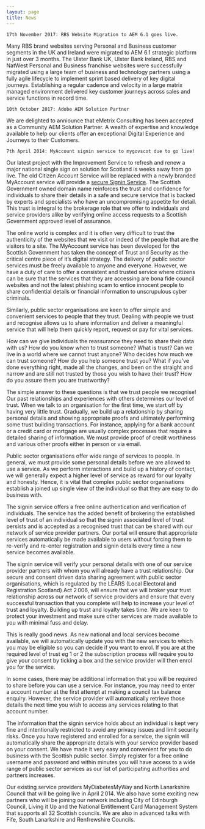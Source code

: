 ```yaml
---
layout: page
title: News
---
```


```
17th November 2017: RBS Website Migration to AEM 6.1 goes live.
```

Many RBS brand websites serving Personal and Business customer segments in the UK and Ireland were migrated to AEM 6.1 strategic platform in just over 3 months. The Ulster Bank UK, Ulster Bank Ireland, RBS and NatWest Personal and Business franchise websites were successfully migrated using a large team of business and technology partners using a fully agile lifecycle to implement sprint based delivery of key digital journeys. Establishing a regular cadence and velocity in a large matrix managed environment delivered key customer journeys across sales and service functions in record time.


```
10th October 2017: Adobe AEM Solution Partner
```

We are delighted to anniounce that eMetrix Consulting has been accepted as a Community AEM Solution Partner. A wealth of expertise and knowledge available to help our clients offer an exceptional Digital Experience and Journeys to their Customers.


```
7th April 2014: MyAccount signin service to mygovscot due to go live!
```

Our latest project with the Improvement Service to refresh and renew a major national single sign on solution for Scotland is weeks away from go live. The old Citizen Account Service will be replaced with a newly branded MyAccount service will provide a [secure Signin Service](https://signin.mygovscot.org/home/). The Scottish Government owned domain name reinforces the trust and confidence for individuals to share their details in a safe and secure service that is backed by experts and specialists who have an uncompromising appetite for detail. This trust is integral to the brokerage role that we offer to individuals and service providers alike by verifying online access requests to a Scottish Government approved level of assurance.

The online world is complex and it is often very difficult to trust the authenticity of the websites that we visit or indeed of the people that are the visitors to a site. The MyAccount service has been developed for the Scottish Government has taken the concept of Trust and Security as the critical centre piece of it’s digital strategy. The delivery of public sector services must be freely available to anyone and everyone. However, we have a duty of care to offer a consistent and trusted service where citizens can be sure that the services that they are accessing are bona fide council websites and not the latest phishing scam to entice innocent people to share confidential details or financial information to unscrupulous cyber criminals. 

Similarly, public sector organisations are keen to offer simple and convenient services to people that they trust. Dealing with people we trust and recognise allows us to share information and deliver a meaningful service that will help them quickly report, request or pay for vital services. 

How can we give individuals the reassurance they need to share their data with us? How do you know when to trust someone? What is trust? Can we live in a world where we cannot trust anyone? Who decides how much we can trust someone? How do you help someone trust you? What if you’ve done everything right, made all the changes, and been on the straight and narrow and are still not trusted by those you wish to have their trust? How do you assure them you are trustworthy?

The simple answer to these questions is that we trust people we recognise! Our past relationships and experiences with others determines our level of trust. When we talk to an organisation for the first time, we start off by having very little trust. Gradually, we build up a relationship by sharing personal details and showing appropriate proofs and ultimately performing some trust building transactions. For instance, applying for a bank account or a credit card or mortgage are usually complex processes that require a detailed sharing of information. We must provide proof of credit worthiness and various other proofs either in person or via email.

Public sector organisations offer wide range of services to people. In general, we must provide some personal details before we are allowed to use a service. As we perform interactions and build up a history of contact, we will generally expect a higher level of service as reward for our loyalty and honesty. Hence, it is vital that complex public sector organisations establish a joined up single view of the individual so that they are easy to do business with.

The signin service offers a free online authentication and verification of individuals. The service has the added benefit of brokering the established level of trust of an individual so that the signin associated level of trust persists and is accepted as a recognised trust that can be shared with our network of service provider partners. Our portal will ensure that appropriate services automatically be made available to users without forcing them to re-verify and re-enter registration and signin details every time a new service becomes available.

The signin service will verify your personal details with one of our service provider partners with whom you will already have a trust relationship. Our secure and consent driven data sharing agreement with public sector organisations, which is regulated by the LEARS (Local Electoral and Registration Scotland) Act 2 006, will ensure that we will broker your trust relationship across our network of service providers and ensure that every successful transaction that you complete will help to increase your level of trust and loyalty. Building up trust and loyalty takes time. We are keen to protect your investment and make sure other services are made available to you with minimal fuss and delay.  

This is really good news. As new national and local services become available, we will automatically update you with the new services to which you may be eligible so you can decide if you want to enrol. If you are at the required level of trust eg 1 or 2 the subscription process will require you to give your consent by ticking a box and the service provider will then enrol you for the service.

In some cases, there may be additional information that you will be required to share before you can use a service. For instance, you may need to enter a account number at the first attempt at making a council tax balance enquiry. However, the service provider will automatically retrieve those details  the next time you wish to access any services relating to that account number. 

The information that the signin service holds about an individual is kept very fine and intentionally restricted to avoid any privacy issues and limit security risks. Once you have registered and enrolled for a service, the signin will automatically share the appropriate details with your service provider based on your consent. We have made it very easy and convenient for you to do business with the Scottish public sector. Simply register for a free online username and password and within minutes you will have access to a wide range of public sector services as our list of participating authorities and partners increases.

Our existing service providers MyDiabetesMyWay and North Lanarkshire Council that will be going live in April 2 014. We also have some exciting new partners who will be joining our network including City of Edinburgh Council, Living it Up and the National Entitlement Card Management System that supports all 32 Scottish councils. We are also in advanced talks with Fife, South Lanarkshire and Renfrewshire Councils.
